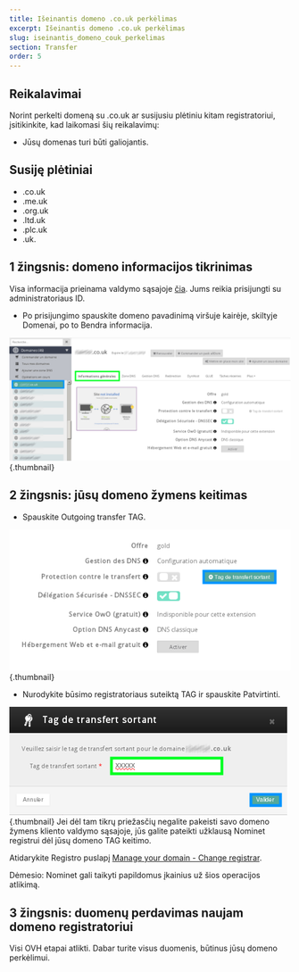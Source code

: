 ```yaml
---
title: Išeinantis domeno .co.uk perkėlimas
excerpt: Išeinantis domeno .co.uk perkėlimas
slug: iseinantis_domeno_couk_perkelimas
section: Transfer
order: 5
---
```



## Reikalavimai
Norint perkelti domeną su .co.uk ar susijusiu plėtiniu kitam registratoriui, įsitikinkite, kad laikomasi šių reikalavimų:


- Jūsų domenas turi būti galiojantis.




## Susiję plėtiniai

- .co.uk
- .me.uk
- .org.uk
- .ltd.uk
- .plc.uk
- .uk.




## 1 žingsnis: domeno informacijos tikrinimas
Visa informacija prieinama valdymo sąsajoje [čia](https://www.ovh.com/manager/web/login/).
Jums reikia prisijungti su administratoriaus ID.


- Po prisijungimo spauskite domeno pavadinimą viršuje kairėje, skiltyje Domenai, po to Bendra informacija.



![](images/img_4266.jpg){.thumbnail}


## 2 žingsnis: jūsų domeno žymens keitimas

- Spauskite Outgoing transfer TAG.



![](images/img_4267.jpg){.thumbnail}

- Nurodykite būsimo registratoriaus suteiktą TAG ir spauskite Patvirtinti.



![](images/img_4268.jpg){.thumbnail}
Jei dėl tam tikrų priežasčių negalite pakeisti savo domeno žymens kliento valdymo sąsajoje, jūs galite pateikti užklausą Nominet registrui dėl jūsų domeno TAG keitimo.

Atidarykite Registro puslapį [Manage your domain - Change registrar](http://www.nominet.org.uk/uk-domain-names/manage-your-domain/change-registrar).

Dėmesio: Nominet gali taikyti papildomus įkainius už šios operacijos atlikimą.


## 3 žingsnis: duomenų perdavimas naujam domeno registratoriui
Visi OVH etapai atlikti. Dabar turite visus duomenis, būtinus jūsų domeno perkėlimui.

